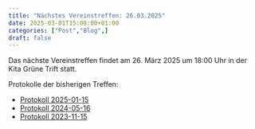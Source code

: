 ```yaml
---
title: "Nächstes Vereinstreffen: 26.03.2025"
date: 2025-03-01T15:00:00+01:00
categories: ["Post","Blog",]
draft: false
---
```


Das nächste Vereinstreffen findet am 26. März 2025 um 18:00 Uhr in der Kita Grüne Trift statt.

Protokolle der bisherigen Treffen:
- [Protokoll 2025-01-15](protokolle/20250115_Protokoll.pdf)
- [Protokoll 2024-05-16](protokolle/20240516_Protokoll_extern.pdf)
- [Protokoll 2023-11-15](protokolle/20231115_Protokoll_intern.pdf)